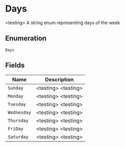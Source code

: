 
# Days

&lt;testing&gt; A string enum representing days of the week

## Enumeration

`Days`

## Fields

| Name | Description |
|  --- | --- |
| `Sunday` | &lt;testing&gt; &lt;testing&gt; |
| `Monday` | &lt;testing&gt; &lt;testing&gt; |
| `Tuesday` | &lt;testing&gt; &lt;testing&gt; |
| `Wednesday` | &lt;testing&gt; &lt;testing&gt; |
| `Thursday` | &lt;testing&gt; &lt;testing&gt; |
| `FriDay` | &lt;testing&gt; &lt;testing&gt; |
| `Saturday` | &lt;testing&gt; &lt;testing&gt; |

